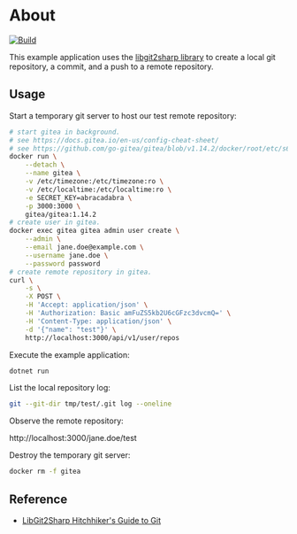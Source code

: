 # About

[![Build](https://github.com/rgl/UseLibgit2sharp/actions/workflows/build.yml/badge.svg)](https://github.com/rgl/UseLibgit2sharp/actions/workflows/build.yml)

This example application uses the [libgit2sharp library](https://github.com/libgit2/libgit2sharp) to create a local git repository, a commit, and a push to a remote repository.

## Usage

Start a temporary git server to host our test remote repository:

```bash
# start gitea in background.
# see https://docs.gitea.io/en-us/config-cheat-sheet/
# see https://github.com/go-gitea/gitea/blob/v1.14.2/docker/root/etc/s6/gitea/setup
docker run \
    --detach \
    --name gitea \
    -v /etc/timezone:/etc/timezone:ro \
    -v /etc/localtime:/etc/localtime:ro \
    -e SECRET_KEY=abracadabra \
    -p 3000:3000 \
    gitea/gitea:1.14.2
# create user in gitea.
docker exec gitea gitea admin user create \
    --admin \
    --email jane.doe@example.com \
    --username jane.doe \
    --password password
# create remote repository in gitea.
curl \
    -s \
    -X POST \
    -H 'Accept: application/json' \
    -H 'Authorization: Basic amFuZS5kb2U6cGFzc3dvcmQ=' \
    -H 'Content-Type: application/json' \
    -d '{"name": "test"}' \
    http://localhost:3000/api/v1/user/repos
```

Execute the example application:

```bash
dotnet run
```

List the local repository log:

```bash
git --git-dir tmp/test/.git log --oneline
```

Observe the remote repository:

http://localhost:3000/jane.doe/test

Destroy the temporary git server:

```bash
docker rm -f gitea
```

## Reference

* [LibGit2Sharp Hitchhiker's Guide to Git](https://github.com/libgit2/libgit2sharp/wiki/LibGit2Sharp-Hitchhiker%27s-Guide-to-Git)

